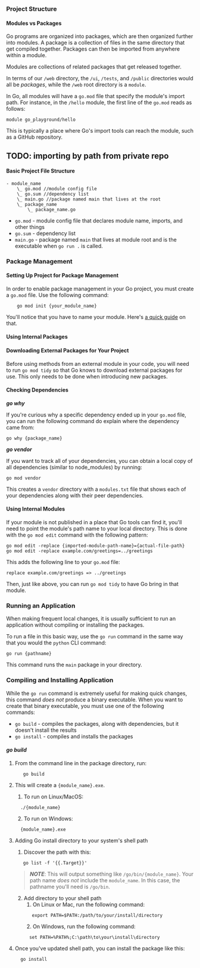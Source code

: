 ### Project Structure

#### Modules vs Packages

Go programs are organized into packages, which are then organized further into modules. A package is a collection of
files in the same directory that get compiled together. Packages can then be imported from anywhere within a module.

Modules are collections of related packages that get released
together.

In terms of our `/web` directory, the `/ui`, `/tests`, and `/public` directories would all be *packages*, while
the `/web` root directory is a `module`.

In Go, all modules will have a `go.mod` file that specify the module's import path. For instance, in the `/hello`
module, the first line of the `go.mod` reads as follows:

```gotemplate
module go_playground/hello
```

This is typically a place where Go's import tools can reach the module, such as a GitHub repository.

## TODO: importing by path from private repo

#### Basic Project File Structure

```
- module_name
    \_ go.mod //module config file
    \_ go.sum //dependency list
    \_ main.go //package named main that lives at the root
    \_ package_name
        \_ package_name.go
```

* `go.mod` - module config file that declares module name, imports, and other things
* `go.sum` - dependency list
* `main.go` - package named `main` that lives at module root and is the executable when `go run .` is called.

### Package Management


#### Setting Up Project for Package Management

In order to enable package management in your Go project, you must create a `go.mod` file. Use the following command:

```shell
    go mod init {your_module_name}
```

You'll notice that you have to name your module.
Here's [a quick guide](https://golang.org/doc/modules/managing-dependencies#naming_module) on that.

#### Using Internal Packages



#### Downloading External Packages for Your Project

Before using methods from an external module in your code, you will need to run `go mod tidy` so that Go knows to
download external packages for use. This only needs to be done when introducing new packages.

#### Checking Dependencies

***go why***

If you're curious why a specific dependency ended up in your `go.mod` file, you can run the following command do explain
where the dependency came from:

```shell
go why {package_name}
```

***go vendor***

If you want to track all of your dependencies, you can obtain a local copy of all dependencies (similar to node_modules)
by running:

```shell
go mod vendor
```

This creates a `vendor` directory with a `modules.txt` file that shows each of your dependencies along with their peer
dependencies.

#### Using Internal Modules

If your module is not published in a place that Go tools can find it, you'll need to point the module's path name to
your local directory. This is done with the `go mod edit` command with the following pattern:

```shell
go mod edit -replace {imported-module-path-name}={actual-file-path}
go mod edit -replace example.com/greetings=../greetings
```

This adds the following line to your `go.mod` file:

```gotemplate
replace example.com/greetings => ../greetings
```

Then, just like above, you can run `go mod tidy` to have Go bring in that module.

### Running an Application

When making frequent local changes, it is usually sufficient to run an application without compiling or installing the
packages.

To run a file in this basic way, use the `go run` command in the same way that you would the `python` CLI command:

```shell
go run {pathname}
```

This command runs the `main` package in your directory.

### Compiling and Installing Application

While the `go run` command is extremely useful for making quick changes, this command *does not* produce a binary
executable. When you want to create that binary executable, you must use one of the following commands:

* `go build` - compiles the packages, along with dependencies, but it doesn't install the results
* `go install` - compiles and installs the packages

#### _go build_

1. From the command line in the package directory, run:

   ```shell
      go build
   ```

2. This will create a `{module_name}.exe`.
    1. To run on Linux/MacOS:
    ```shell
      ./{module_name}
    ```
    2. To run on Windows:
    ```shell
      {module_name}.exe
    ```

3. Adding Go install directory to your system's shell path
    1. Discover the path with this:
   ```shell
      go list -f '{{.Target}}'
   ```
   > **_NOTE_**: This will output something like `/go/bin/{module_name}`. Your path name *does not* include the `module_name`. In this case, the pathname you'll need is `/go/bin`.
    2. Add directory to your shell path
        1. On Linux or Mac, run the following command:
       ```shell
          export PATH=$PATH:/path/to/your/install/directory
       ```
        2. On Windows, run the following command:
       ```shell
         set PATH=%PATH%;C:\path\to\your\install\directory
       ```

4. Once you've updated shell path, you can install the package like this:
    ```shell
      go install
    ```